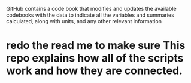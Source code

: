 GitHub contains a code book that modifies and updates the available codebooks with the data to indicate all the variables and summaries calculated, along with units, and any other relevant information


# redo the read me to make sure This repo explains how all of the scripts work and how they are connected.
